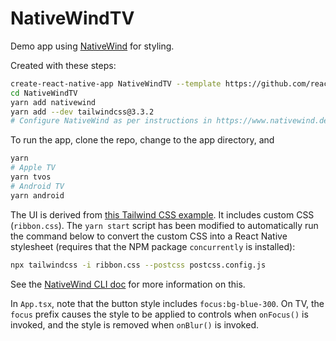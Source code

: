 # NativeWindTV

Demo app using [NativeWind](https://nativewind.dev) for styling.

Created with these steps:

```sh
create-react-native-app NativeWindTV --template https://github.com/react-native-tvos/react-native-template-typescript-tv/tree/tv-release-0.72.0 --template-path template
cd NativeWindTV
yarn add nativewind
yarn add --dev tailwindcss@3.3.2
# Configure NativeWind as per instructions in https://www.nativewind.dev/quick-starts/react-native-cli
```

To run the app, clone the repo, change to the app directory, and

```sh
yarn
# Apple TV
yarn tvos
# Android TV
yarn android
```

The UI is derived from [this Tailwind CSS example](https://tailwindcomponents.com/component/premium-banner-around-button). It includes custom CSS (`ribbon.css`). The `yarn start` script has been modified to automatically run the command below to convert the custom CSS into a React Native stylesheet (requires that the NPM package `concurrently` is installed):

```sh
npx tailwindcss -i ribbon.css --postcss postcss.config.js
```

See the [NativeWind CLI doc](https://www.nativewind.dev/guides/cli-native) for more information on this.

In `App.tsx`, note that the button style includes `focus:bg-blue-300`. On TV, the `focus` prefix causes the style to be applied to controls when `onFocus()` is invoked, and the style is removed when `onBlur()` is invoked.
